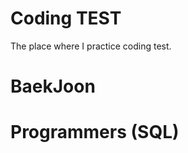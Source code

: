 # Coding TEST <br>
The place where I practice coding test. <br>
# BaekJoon <br>
# Programmers (SQL)
